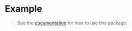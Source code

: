 # Example

> See the [documentation](https://pub.dev/documentation/flutterw_sidekick_plugin/latest/) for how to use this package.
